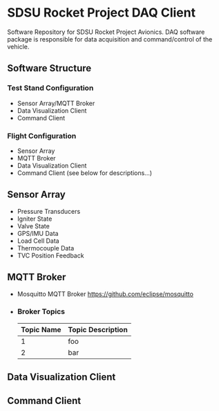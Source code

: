 SDSU Rocket Project DAQ Client
=================================
Software Repository for SDSU Rocket Project Avionics. DAQ software package is responsible for data acquisition and command/control of the vehicle. 

## Software Structure
### Test Stand Configuration
* Sensor Array/MQTT Broker
* Data Visualization Client
* Command Client
### Flight Configuration
* Sensor Array
* MQTT Broker
* Data Visualization Client
* Command Client
(see below for descriptions...)

## Sensor Array
* Pressure Transducers
* Igniter State
* Valve State
* GPS/IMU Data
* Load Cell Data
* Thermocouple Data
* TVC Position Feedback

## MQTT Broker
* Mosquitto MQTT Broker <https://github.com/eclipse/mosquitto>
* ### Broker Topics
    Topic Name | Topic Description
    ---------- | -----------
    1 | foo
    2 | bar

## Data Visualization Client

## Command Client